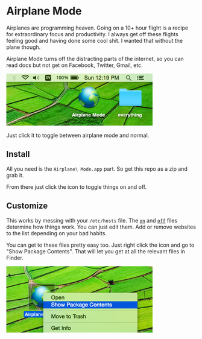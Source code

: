 # Airplane Mode

Airplanes are programming heaven. Going on a 10+ hour flight is a recipe for extraordinary focus and productivity. I always get off these flights feeling good and having done some cool shit. I wanted that without the plane though.

Airplane Mode turns off the distracting parts of the internet, so you can read docs but not get on Facebook, Twitter, Gmail, etc.

![Picture](picture.png)

Just click it to toggle between airplane mode and normal.


## Install

All you need is the `Airplane\ Mode.app` part. So get this repo as a zip and grab it.

From there just click the icon to toggle things on and off.


## Customize

This works by messing with your `/etc/hosts` file. The [`on`](Airplane+Mode.app/Contents/Resources/on) and [`off`](Airplane+Mode.app/Contents/Resources/on) files determine how things work. You can just edit them. Add or remove websites to the list depending on your bad habits.

You can get to these files pretty easy too. Just right click the icon and go to "Show Package Contents". That will let you get at all the relevant files in Finder.

![Customize](customize.png)